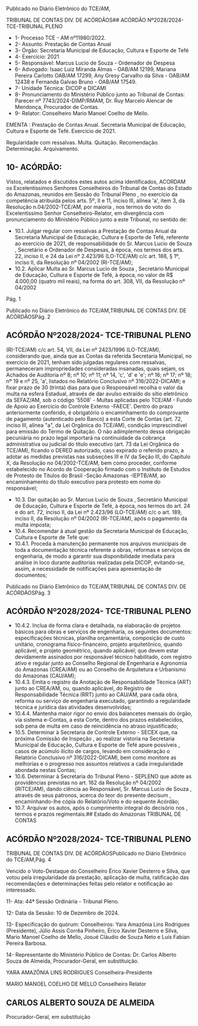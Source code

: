 Publicado  no  Diário  Eletrônico do TCE/AM,

TRIBUNAL DE CONTAS DIV. DE ACÓRDÃOS## ACÓRDÃO Nº2028/2024- TCE-TRIBUNAL PLENO

- 1- Processo TCE - AM nº11980/2022.
- 2- Assunto: Prestação de Contas Anual
- 3- Órgão: Secretaria Municipal de Educação, Cultura e Esporte de Tefé
- 4- Exercício: 2021
- 5- Responsável: Marcus Lucio de Souza - Ordenador de Despesa
- 6- Advogado: Isaac  Luiz  Miranda  Almas  -  OAB/AM  12199,  Mariana  Pereira  Carlotto  OAB/AM 17299, Any Gresy Carvalho da Silva  - OAB/AM 12438 e Fernanda Galvao Bruno - OAB/AM 17549.
- 7- Unidade Técnica: DICOP e DICAMI
- 8- Pronunciamento  do  Ministério  Público  junto  ao  Tribunal  de  Contas: Parecer  nº 7743/2024-DIMP/RMAM,  Dr.  Ruy  Marcelo  Alencar  de  Mendonça,  Procurador  de Contas.
- 9- Relator: Conselheiro Mario Manoel Coelho de Mello.

EMENTA :  Prestação  de  Contas  Anual.  Secretaria Municipal de Educação, Cultura e Esporte de Tefé. Exercício de 2021.

Regularidade com ressalvas. Multa. Quitação. Recomendação. Determinação. Arquivamento.

## 10-  ACÓRDÃO:

Vistos, relatados e discutidos estes autos acima identificados, ACORDAM os Excelentíssimos Senhores Conselheiros do Tribunal de Contas do Estado do Amazonas, reunidos em Sessão do Tribunal Pleno , no exercício da competência atribuída pelos arts. 5º,  II  e  11,  inciso  III,  alínea  'a',  item  3,  da  Resolução  n.04/2002-TCE/AM, por  maioria , nos termos do voto do Excelentíssimo Senhor Conselheiro-Relator, em divergência com pronunciamento do Ministério Público junto a este Tribunal, no sentido de:

- 10.1. Julgar  regular  com  ressalvas a  Prestação  de  Contas  Anual  da Secretaria Municipal de Educação, Cultura e Esporte de Tefé, referente ao  exercício  de  2021,  de  responsabilidade  do Sr.  Marcus  Lucio  de Souza , Secretário e Ordenador de Despesas, à época, nos termos dos arts. 22, inciso II, e 24 da Lei nº 2.423/96 (LO-TCE/AM) c/c art. 188, § 1º, inciso II, da Resolução nº 04/2002 (RI-TCE/AM);
- 10.2. Aplicar Multa ao Sr. Marcus Lucio de Souza , Secretário Municipal de Educação, Cultura e Esporte de Tefé, à época, no valor de R$ 4.000,00 (quatro mil reais), na forma do art. 308, VII, da Resolução nº 04/2002

Pág. 1

Publicado  no  Diário  Eletrônico do TCE/AM,TRIBUNAL DE CONTAS DIV. DE ACÓRDÃOSPág. 2

## ACÓRDÃO Nº2028/2024- TCE-TRIBUNAL PLENO

(RI-TCE/AM)  c/c  art.  54,  VII,  da  Lei  nº  2423/1996  (LO-TCE/AM), considerando que, ainda que as Contas da referida Secretaria Municipal,  no  exercício  de  2021,  tenham  sido  julgadas  regulares  com ressalvas, permaneceram  impropriedades  consideradas insanadas, quais sejam, os Achados de Auditoria nº 8; nº 10; nº 11; nº 14, 'c', 'd' e 'e';  nº  16;  nº  17;  nº  18;  nº  19  e  nº  25,  'a',  listados  no  Relatório Conclusivo nº 316/2022-DICAMI; e fixar prazo de 30 (trinta) dias para que o Responsável recolha o valor da multa na esfera Estadual, através de dar avulso extraído do sítio eletrônico da SEFAZ/AM, sob o código '5508' - Multas aplicadas pelo TCE/AM - Fundo de Apoio ao Exercício do Controle Externo -FAECE'. Dentro do prazo anteriormente conferido, é obrigatório o encaminhamento do comprovante de pagamento (autenticado pelo Banco) a esta Corte de Contas (art. 72, inciso III, alínea "a", da Lei Orgânica do TCE/AM), condição imprescindível para emissão do Termo de Quitação. O não adimplemento dessa obrigação pecuniária no prazo legal importará na continuidade da cobrança administrativa ou judicial do título executivo (art.  73  da  Lei  Orgânica  do  TCE/AM),  ficando  o  DERED  autorizado, caso  expirado  o  referido  prazo,  a  adotar  as  medidas  previstas  nas subseções  III  e  IV  da  Seção  III,  do  Capítulo  X,  da  Resolução  no 04/2002-TCE/AM,  bem  como  proceder,  conforme  estabelecido  no Acordo de Cooperação firmado com o Instituto de Estudos de Protesto de Títulos do Brasil -Seção Amazonas -IEPTB/AM, ao encaminhamento  do  título executivo para protesto em  nome  do responsável;

- 10.3. Dar quitação ao Sr. Marcus Lucio de Souza , Secretário Municipal de Educação, Cultura e Esporte de Tefé, à época, nos termos do art. 24 e do  art.  72,  inciso  II,  da  Lei  nº  2.423/96  (LO-TCE/AM)  c/c  o  art.  189, inciso II, da Resolução nº 04/2002 (RI-TCE/AM), após o pagamento da multa imposta;
- 10.4. Recomendar à  atual  gestão  da  Secretaria  Municipal  de  Educação, Cultura e Esporte de Tefé que:
- 10.4.1. Proceda à manutenção permanente nos arquivos municipais de toda a documentação técnica referente a obras, reformas e serviços de engenharia, de modo a garantir sua disponibilidade imediata para análise in loco durante auditorias realizadas pela DICOP, evitando-se, assim, a necessidade de notificações para apresentação de documentos;

Publicado  no  Diário  Eletrônico do TCE/AM,TRIBUNAL DE CONTAS DIV. DE ACÓRDÃOSPág. 3

## ACÓRDÃO Nº2028/2024- TCE-TRIBUNAL PLENO

- 10.4.2. Inclua de forma clara e detalhada, na elaboração de projetos básicos  para  obras  e  serviços  de  engenharia,  os  seguintes documentos:  especificações  técnicas,  planilha  orçamentária, composição  de  custo  unitário,  cronograma  físico-financeiro, projeto  arquitetônico,  quando  aplicável,  e  projeto  geométrico, quando aplicável; que devem estar devidamente assinados por responsável  técnico  habilitado,  com  registro  ativo  e  regular junto  ao  Conselho  Regional  de  Engenharia  e  Agronomia  do Amazonas  (CREA/AM)  ou  ao  Conselho  de  Arquitetura  e Urbanismo do Amazonas (CAU/AM);
- 10.4.3. Emita  o  registro  da  Anotação  de  Responsabilidade  Técnica (ART) junto  ao  CREA/AM,  ou,  quando  aplicável,  do  Registro de  Responsabilidade  Técnica  (RRT)  junto  ao  CAU/AM,  para cada  obra,  reforma  ou  serviço  de  engenharia  executado, garantindo  a  regularidade  técnica  e  jurídica  das  atividades desenvolvidas;
- 10.4.4. Mantenha  maior  rigor  no  envio  dos  balancetes  mensais  do órgão, via sistema e-Contas, a esta Corte, dentro dos prazos estabelecidos, sob pena de multa em caso de reincidência no atraso injustificado;
- 10.5. Determinar à  Secretaria  de  Controle  Externo  -  SECEX  que,  na próxima Comissão  de  Inspeção , ao  realizar  vistoria  na Secretaria Municipal  de  Educação,  Cultura  e  Esporte  de  Tefé   apure  possíveis , casos  de  acúmulo  ilícito de  cargos,  levando  em  consideração  o Relatório  Conclusivo  nº  316/2022-DICAMI,  bem  como  monitore  as melhorias  e  o  progresso  nos  assuntos  relativos  a  cada  irregularidade abordada nestas Contas;
- 10.6. Determinar à  Secretaria do Tribunal Pleno - SEPLENO que adote as providências  previstas  no  art.  162  da  Resolução  nº  04/2002  (RITCE/AM), dando ciência ao Responsável, Sr. Marcus Lucio de Souza , através  de  seus  patronos,  acerca  do  teor  do  presente decisum , encaminhando-lhe cópia do Relatório/Voto e do sequente Acórdão;
- 10.7. Arquivar os  autos,  após  o  cumprimento  integral  do  decisório   nos , termos e prazos regimentais.## Estado do Amazonas TRIBUNAL DE CONTAS

## ACÓRDÃO Nº2028/2024- TCE-TRIBUNAL PLENO

TRIBUNAL DE CONTAS DIV. DE ACÓRDÃOSPublicado  no  Diário  Eletrônico do TCE/AM,Pág. 4

Vencido o Voto-Destaque do Conselheiro Érico Xavier Desterro e Silva, que votou pela  irregularidade  da  prestação,  aplicação  de  multa,  ratificação  das  recomendações  e determinações feitas pelo relator e notificação ao interessado.

11-  Ata: 44ª Sessão Ordinária - Tribunal Pleno.

12-  Data da Sessão: 10 de Dezembro de 2024.

13-  Especificação do quórum: Conselheiros: Yara Amazônia Lins Rodrigues (Presidente), Júlio Assis Corrêa Pinheiro, Érico Xavier Desterro e Silva, Mario Manoel Coelho de Mello, Josué Cláudio de Souza Neto e Luís Fabian Pereira Barbosa.

14-  Representante  do  Ministério  Público  de  Contas: Dr.  Carlos  Alberto  Souza  de Almeida, Procurador-Geral, em substituição.

YARA AMAZÔNIA LINS RODRIGUES Conselheira-Presidente

MARIO MANOEL COELHO DE MELLO Conselheiro Relator

## CARLOS ALBERTO SOUZA DE ALMEIDA

Procurador-Geral, em substituição